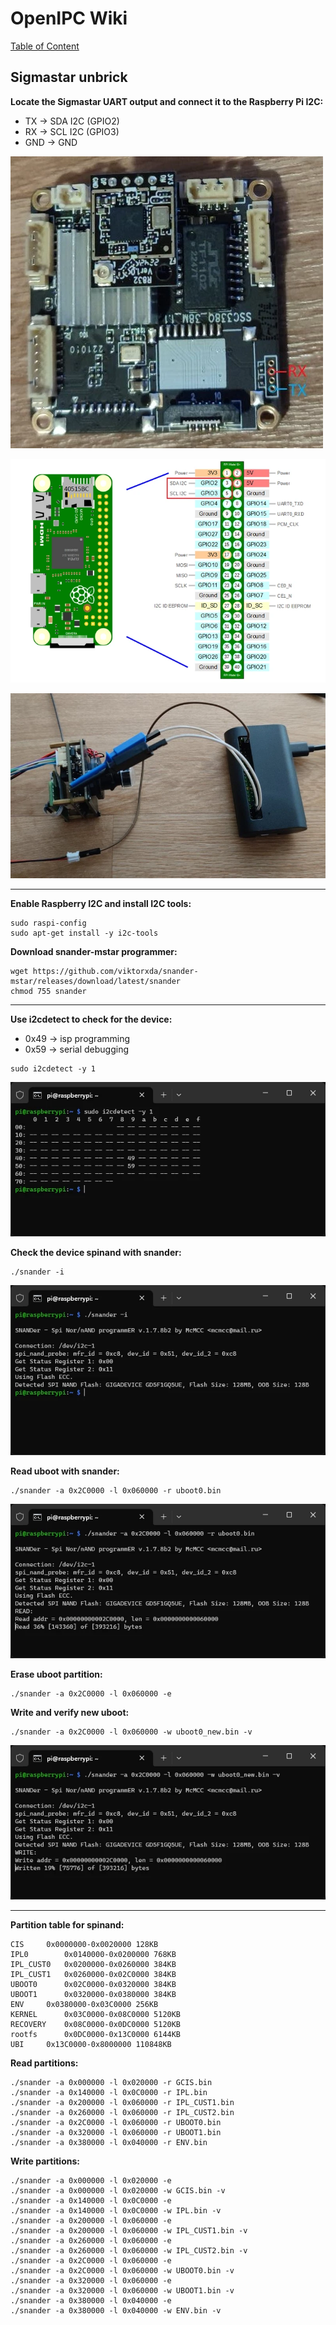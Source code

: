 # OpenIPC Wiki
[Table of Content](../README.md)

Sigmastar unbrick
---

**Locate the Sigmastar UART output and connect it to the Raspberry Pi I2C:**
- TX -> SDA I2C (GPIO2)
- RX -> SCL I2C (GPIO3)
- GND -> GND

![](../images/sigmastar-uart.webp)

![](../images/sigmastar-raspberry.webp)

![](../images/sigmastar-example.webp)

---

**Enable Raspberry I2C and install I2C tools:**
```
sudo raspi-config
sudo apt-get install -y i2c-tools
```

**Download snander-mstar programmer:**
```
wget https://github.com/viktorxda/snander-mstar/releases/download/latest/snander
chmod 755 snander
```

---

**Use i2cdetect to check for the device:**
- 0x49 -> isp programming
- 0x59 -> serial debugging
```
sudo i2cdetect -y 1
```

![](../images/sigmastar-detect.webp)

**Check the device spinand with snander:**
```
./snander -i
```

![](../images/sigmastar-check.webp)

**Read uboot with snander:**
```
./snander -a 0x2C0000 -l 0x060000 -r uboot0.bin
```

![](../images/sigmastar-read.webp)

**Erase uboot partition:**
```
./snander -a 0x2C0000 -l 0x060000 -e
```

**Write and verify new uboot:**
```
./snander -a 0x2C0000 -l 0x060000 -w uboot0_new.bin -v
```

![](../images/sigmastar-write.webp)

---

**Partition table for spinand:**
```
CIS		0x0000000-0x0020000	128KB
IPL0		0x0140000-0x0200000	768KB
IPL_CUST0	0x0200000-0x0260000	384KB
IPL_CUST1	0x0260000-0x02C0000	384KB
UBOOT0		0x02C0000-0x0320000	384KB
UBOOT1		0x0320000-0x0380000	384KB
ENV		0x0380000-0x03C0000	256KB
KERNEL		0x03C0000-0x08C0000	5120KB
RECOVERY	0x08C0000-0x0DC0000	5120KB
rootfs		0x0DC0000-0x13C0000	6144KB
UBI		0x13C0000-0x8000000	110848KB
```

**Read partitions:**
```
./snander -a 0x000000 -l 0x020000 -r GCIS.bin
./snander -a 0x140000 -l 0x0C0000 -r IPL.bin
./snander -a 0x200000 -l 0x060000 -r IPL_CUST1.bin
./snander -a 0x260000 -l 0x060000 -r IPL_CUST2.bin
./snander -a 0x2C0000 -l 0x060000 -r UBOOT0.bin
./snander -a 0x320000 -l 0x060000 -r UBOOT1.bin
./snander -a 0x380000 -l 0x040000 -r ENV.bin
```

**Write partitions:**
```
./snander -a 0x000000 -l 0x020000 -e
./snander -a 0x000000 -l 0x020000 -w GCIS.bin -v
./snander -a 0x140000 -l 0x0C0000 -e
./snander -a 0x140000 -l 0x0C0000 -w IPL.bin -v
./snander -a 0x200000 -l 0x060000 -e
./snander -a 0x200000 -l 0x060000 -w IPL_CUST1.bin -v
./snander -a 0x260000 -l 0x060000 -e
./snander -a 0x260000 -l 0x060000 -w IPL_CUST2.bin -v
./snander -a 0x2C0000 -l 0x060000 -e
./snander -a 0x2C0000 -l 0x060000 -w UBOOT0.bin -v
./snander -a 0x320000 -l 0x060000 -e
./snander -a 0x320000 -l 0x060000 -w UBOOT1.bin -v
./snander -a 0x380000 -l 0x040000 -e
./snander -a 0x380000 -l 0x040000 -w ENV.bin -v
```
